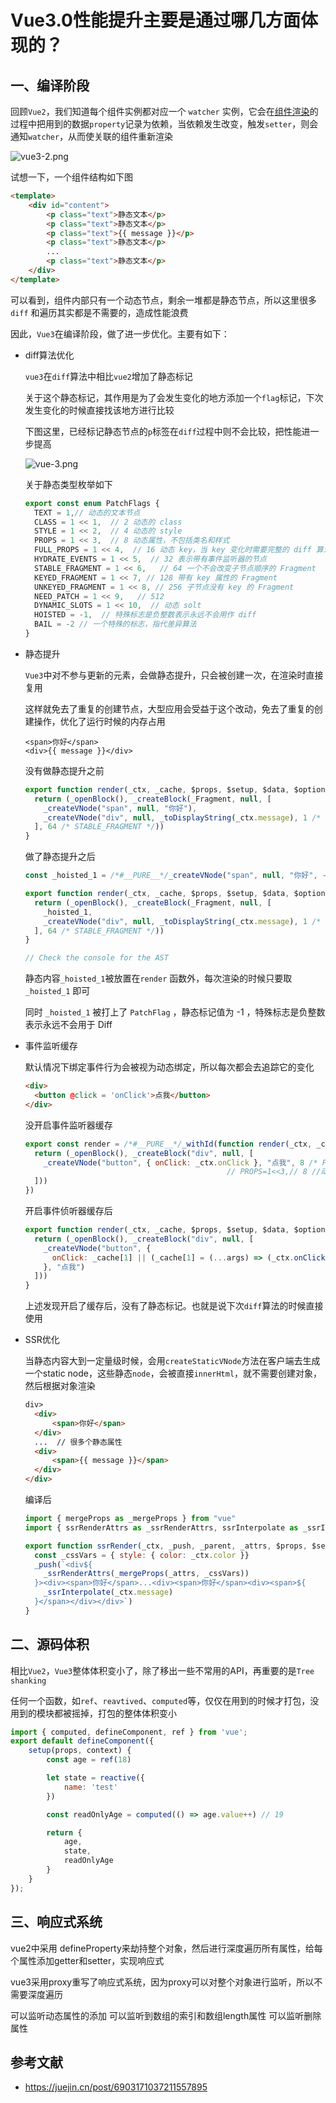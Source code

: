 # Vue3.0性能提升主要是通过哪几方面体现的？

## 一、编译阶段

回顾`Vue2`，我们知道每个组件实例都对应一个 `watcher` 实例，它会在[组件渲染](https://so.csdn.net/so/search?q=组件渲染&spm=1001.2101.3001.7020)的过程中把用到的数据`property`记录为依赖，当依赖发生改变，触发`setter`，则会通知`watcher`，从而使关联的组件重新渲染

![vue3-2.png](..%2Fpublic%2Fimg%2Fvue3-2.png)

试想一下，一个组件结构如下图

```html
<template>
    <div id="content">
        <p class="text">静态文本</p>
        <p class="text">静态文本</p>
        <p class="text">{{ message }}</p>
        <p class="text">静态文本</p>
        ...
        <p class="text">静态文本</p>
    </div>
</template>
```

可以看到，组件内部只有一个动态节点，剩余一堆都是静态节点，所以这里很多 `diff` 和遍历其实都是不需要的，造成性能浪费

因此，`Vue3`在编译阶段，做了进一步优化。主要有如下：

- diff算法优化

  `vue3`在`diff`算法中相比`vue2`增加了静态标记

  关于这个静态标记，其作用是为了会发生变化的地方添加一个`flag`标记，下次发生变化的时候直接找该地方进行比较

  下图这里，已经标记静态节点的`p`标签在`diff`过程中则不会比较，把性能进一步提高

  ![vue-3.png](..%2Fpublic%2Fimg%2Fvue-3.png)

  关于静态类型枚举如下

  ```js
  export const enum PatchFlags {
    TEXT = 1,// 动态的文本节点
    CLASS = 1 << 1,  // 2 动态的 class
    STYLE = 1 << 2,  // 4 动态的 style
    PROPS = 1 << 3,  // 8 动态属性，不包括类名和样式
    FULL_PROPS = 1 << 4,  // 16 动态 key，当 key 变化时需要完整的 diff 算法做比较
    HYDRATE_EVENTS = 1 << 5,  // 32 表示带有事件监听器的节点
    STABLE_FRAGMENT = 1 << 6,   // 64 一个不会改变子节点顺序的 Fragment
    KEYED_FRAGMENT = 1 << 7, // 128 带有 key 属性的 Fragment
    UNKEYED_FRAGMENT = 1 << 8, // 256 子节点没有 key 的 Fragment
    NEED_PATCH = 1 << 9,   // 512
    DYNAMIC_SLOTS = 1 << 10,  // 动态 solt
    HOISTED = -1,  // 特殊标志是负整数表示永远不会用作 diff
    BAIL = -2 // 一个特殊的标志，指代差异算法
  }
  ```

- 静态提升

  `Vue3`中对不参与更新的元素，会做静态提升，只会被创建一次，在渲染时直接复用

  这样就免去了重复的创建节点，大型应用会受益于这个改动，免去了重复的创建操作，优化了运行时候的内存占用

  ```
  <span>你好</span>
  <div>{{ message }}</div>
  ```

  没有做静态提升之前

  ```js
  export function render(_ctx, _cache, $props, $setup, $data, $options) {
    return (_openBlock(), _createBlock(_Fragment, null, [
      _createVNode("span", null, "你好"),
      _createVNode("div", null, _toDisplayString(_ctx.message), 1 /* TEXT */)
    ], 64 /* STABLE_FRAGMENT */))
  }
  ```

  做了静态提升之后

  ```js
  const _hoisted_1 = /*#__PURE__*/_createVNode("span", null, "你好", -1 /* HOISTED */)
  
  export function render(_ctx, _cache, $props, $setup, $data, $options) {
    return (_openBlock(), _createBlock(_Fragment, null, [
      _hoisted_1,
      _createVNode("div", null, _toDisplayString(_ctx.message), 1 /* TEXT */)
    ], 64 /* STABLE_FRAGMENT */))
  }
  
  // Check the console for the AST
  ```

  静态内容`_hoisted_1`被放置在`render` 函数外，每次渲染的时候只要取 `_hoisted_1` 即可

  同时 `_hoisted_1` 被打上了 `PatchFlag` ，静态标记值为 -1 ，特殊标志是负整数表示永远不会用于 Diff

- 事件监听缓存

  默认情况下绑定事件行为会被视为动态绑定，所以每次都会去追踪它的变化

  ```html
  <div>
    <button @click = 'onClick'>点我</button>
  </div>
  ```

  没开启事件监听器缓存

  ```js
  export const render = /*#__PURE__*/_withId(function render(_ctx, _cache, $props, $setup, $data, $options) {
    return (_openBlock(), _createBlock("div", null, [
      _createVNode("button", { onClick: _ctx.onClick }, "点我", 8 /* PROPS */, ["onClick"])
                                               // PROPS=1<<3,// 8 //动态属性，但不包含类名和样式
    ]))
  })
  ```

  开启事件侦听器缓存后

  ```js
  export function render(_ctx, _cache, $props, $setup, $data, $options) {
    return (_openBlock(), _createBlock("div", null, [
      _createVNode("button", {
        onClick: _cache[1] || (_cache[1] = (...args) => (_ctx.onClick(...args)))
      }, "点我")
    ]))
  }
  ```

  上述发现开启了缓存后，没有了静态标记。也就是说下次`diff`算法的时候直接使用

- SSR优化

  当静态内容大到一定量级时候，会用`createStaticVNode`方法在客户端去生成一个static node，这些静态`node`，会被直接`innerHtml`，就不需要创建对象，然后根据对象渲染

  ```html
  div>
  	<div>
  		<span>你好</span>
  	</div>
  	...  // 很多个静态属性
  	<div>
  		<span>{{ message }}</span>
  	</div>
  </div>
  ```

  编译后

  ```js
  import { mergeProps as _mergeProps } from "vue"
  import { ssrRenderAttrs as _ssrRenderAttrs, ssrInterpolate as _ssrInterpolate } from "@vue/server-renderer"
  
  export function ssrRender(_ctx, _push, _parent, _attrs, $props, $setup, $data, $options) {
    const _cssVars = { style: { color: _ctx.color }}
    _push(`<div${
      _ssrRenderAttrs(_mergeProps(_attrs, _cssVars))
    }><div><span>你好</span>...<div><span>你好</span><div><span>${
      _ssrInterpolate(_ctx.message)
    }</span></div></div>`)
  }
  
  ```

## 二、源码体积

相比`Vue2`，`Vue3`整体体积变小了，除了移出一些不常用的API，再重要的是`Tree shanking`

任何一个函数，如`ref`、`reavtived`、`computed`等，仅仅在用到的时候才打包，没用到的模块都被摇掉，打包的整体体积变小

```js
import { computed, defineComponent, ref } from 'vue';
export default defineComponent({
    setup(props, context) {
        const age = ref(18)

        let state = reactive({
            name: 'test'
        })

        const readOnlyAge = computed(() => age.value++) // 19

        return {
            age,
            state,
            readOnlyAge
        }
    }
});
```

## 三、响应式系统

vue2中采用 defineProperty来劫持整个对象，然后进行深度遍历所有属性，给每个属性添加getter和setter，实现响应式

vue3采用proxy重写了响应式系统，因为proxy可以对整个对象进行监听，所以不需要深度遍历

可以监听动态属性的添加
可以监听到数组的索引和数组length属性
可以监听删除属性

## 参考文献

- https://juejin.cn/post/6903171037211557895